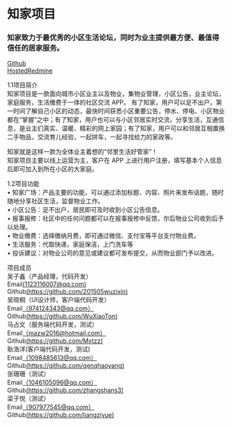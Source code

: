 # 知家项目
### 知家致力于最优秀的小区生活论坛，同时为业主提供最方便、最值得信任的居家服务。
 [Github](https://gihtub.com/201505wuzixin/zhijia)  
 [HostedRedmine](http://10.7.1.5/)  
 
 1.1项目简介  
知家项目是一款面向城市小区业主以及物业，集物业管理，小区公告，业主论坛，家庭服务，生活缴费于一体的社区交流 APP。  有了知家，用户可以足不出户，第一时间了解自己小区的动态，最快时间获悉小区重要公告，停水、停电、小区物业都在“掌握”之中；有了知家，用户也可以与小区邻居实时交流，分享生活，互通信息，是业主们真实、温暖、精彩的网上家园；有了知家，用户可以和邻居互相置换二手物品，交流育儿经验，一起拼车，一起寻找给力的家政等。  

知家就是这样一款为全体业主着想的“邻里生活好管家”！   
知家项目主要以线上运营为主，客户在 APP 上进行用户注册，填写基本个人信息后即可加入到所在小区的大家庭。 
  
 1.2项目功能   
•	知家广场：产品主要的功能，可以通过添加标题、内容、照片来发布话题，随时随地分享社区生活，监督物业工作。    
•	小区公告：足不出户，居民即可及时收到小区公告信息。  
•	报事报修：社区中的任何问题都可以在报事报修中反馈，尔后物业公司收到后予以处理。  
•	物业缴费：选择缴纳月费，即可通过微信、支付宝等平台支付物业费。  
•	生活服务：代取快递，家庭保洁，上门洗车等  
•	投诉建议：对物业公司的意见或建议都可发布提交，从而物业部门予以改进。  

项目成员  
吴子鑫（产品经理，代码开发）  
Email[(1123116007@qq.com)](123)  
Github[(https://github.com/201505wuzixin)]()   
吴晓桐（UI设计师，客户端代码开发）  
Email[（974124343@qq.com）](123)  
Github[(https://github.com/WuXiaoTon)]()  
马占文（服务端代码开发，测试）  
Email[（mazw2016@hotmail.com）]()  
Github[(https://github.com/Mxtzz)]()  
耿浩洋(客户端代码开发，测试)  
Email[（1098485613@qq.com）]()  
Github[(https://github.com/genghaoyang)]()  
张珊珊（测试）  
Email[（1046105096@qq.com）]()  
Github[(https://github.com/zhangshans3)]()  
梁子悦（测试）  
Email[（907977545@qq.com）]()  
Github[(https://github.com/liangziyue)]() 
